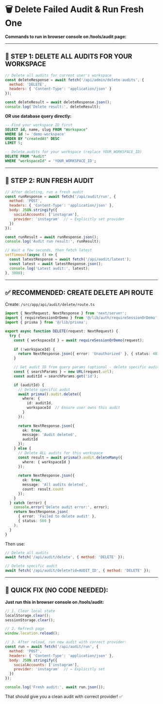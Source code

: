 # 🗑️ Delete Failed Audit & Run Fresh One

**Commands to run in browser console on /tools/audit page:**

---

## 🧪 **STEP 1: DELETE ALL AUDITS FOR YOUR WORKSPACE**

```javascript
// Delete all audits for current user's workspace
const deleteResponse = await fetch('/api/admin/delete-audits', {
  method: 'DELETE',
  headers: { 'Content-Type': 'application/json' }
});

const deleteResult = await deleteResponse.json();
console.log('Delete result:', deleteResult);
```

**OR use database query directly:**

```sql
-- Find your workspace ID first
SELECT id, name, slug FROM "Workspace" 
WHERE id != 'demo-workspace' 
ORDER BY "createdAt" DESC 
LIMIT 5;

-- Delete audits for your workspace (replace YOUR_WORKSPACE_ID)
DELETE FROM "Audit" 
WHERE "workspaceId" = 'YOUR_WORKSPACE_ID';
```

---

## 🚀 **STEP 2: RUN FRESH AUDIT**

```javascript
// After deleting, run a fresh audit
const runResponse = await fetch('/api/audit/run', {
  method: 'POST',
  headers: { 'Content-Type': 'application/json' },
  body: JSON.stringify({
    socialAccounts: ['instagram'],
    provider: 'instagram'  // ← Explicitly set provider
  })
});

const runResult = await runResponse.json();
console.log('Audit run result:', runResult);

// Wait a few seconds, then fetch latest
setTimeout(async () => {
  const latestResponse = await fetch('/api/audit/latest');
  const latest = await latestResponse.json();
  console.log('Latest audit:', latest);
}, 3000);
```

---

## ✅ **RECOMMENDED: CREATE DELETE API ROUTE**

Create: `/src/app/api/audit/delete/route.ts`

```typescript
import { NextRequest, NextResponse } from 'next/server';
import { requireSessionOrDemo } from '@/lib/auth/requireSessionOrDemo';
import { prisma } from '@/lib/prisma';

export async function DELETE(request: NextRequest) {
  try {
    const { workspaceId } = await requireSessionOrDemo(request);
    
    if (!workspaceId) {
      return NextResponse.json({ error: 'Unauthorized' }, { status: 401 });
    }

    // Get audit ID from query params (optional - delete specific audit)
    const { searchParams } = new URL(request.url);
    const auditId = searchParams.get('id');

    if (auditId) {
      // Delete specific audit
      await prisma().audit.delete({
        where: { 
          id: auditId,
          workspaceId  // Ensure user owns this audit
        }
      });
      
      return NextResponse.json({ 
        ok: true, 
        message: 'Audit deleted',
        auditId 
      });
    } else {
      // Delete ALL audits for this workspace
      const result = await prisma().audit.deleteMany({
        where: { workspaceId }
      });
      
      return NextResponse.json({ 
        ok: true, 
        message: 'All audits deleted',
        count: result.count 
      });
    }
  } catch (error) {
    console.error('Delete audit error:', error);
    return NextResponse.json(
      { error: 'Failed to delete audit' },
      { status: 500 }
    );
  }
}
```

Then use:
```javascript
// Delete all audits
await fetch('/api/audit/delete', { method: 'DELETE' });

// Delete specific audit
await fetch('/api/audit/delete?id=AUDIT_ID', { method: 'DELETE' });
```

---

## 🎯 **QUICK FIX (NO CODE NEEDED):**

**Just run this in browser console on /tools/audit:**

```javascript
// 1. Clear local state
localStorage.clear();
sessionStorage.clear();

// 2. Refresh page
window.location.reload();

// 3. After reload, run new audit with correct provider:
const run = await fetch('/api/audit/run', {
  method: 'POST',
  headers: { 'Content-Type': 'application/json' },
  body: JSON.stringify({
    socialAccounts: ['instagram'],
    provider: 'instagram'  // ← Explicitly set
  })
});

console.log('Fresh audit:', await run.json());
```

That should give you a clean audit with correct provider! ✅

